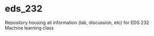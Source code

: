 # eds_232
Repository housing all information (lab, discussion, etc) for EDS 232 Machine learning class
